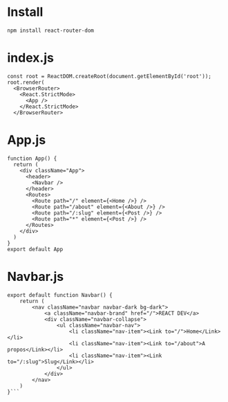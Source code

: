 # Install
``npm install react-router-dom``


# index.js
```import {BrowserRouter} from "react-router-dom";
const root = ReactDOM.createRoot(document.getElementById('root'));
root.render(
  <BrowserRouter>
    <React.StrictMode>
      <App />
    </React.StrictMode>
  </BrowserRouter>
```

# App.js
```import {Routes, Route} from "react-router-dom"
function App() {
  return (
    <div className="App">   
      <header>
        <Navbar />
      </header>
      <Routes>
        <Route path="/" element={<Home />} />
        <Route path="/about" element={<About />} />
        <Route path="/:slug" element={<Post />} />
        <Route path="*" element={<Post />} />
      </Routes>
    </div>
  )   
}
export default App
```

# Navbar.js
```import {Link} from "react-router-dom"
export default function Navbar() {
    return (
        <nav className="navbar navbar-dark bg-dark">
            <a className="navbar-brand" href="/">REACT DEV</a>
            <div className="navbar-collapse">
                <ul className="navbar-nav">
                    <li className="nav-item"><Link to="/">Home</Link></li>
                    <li className="nav-item"><Link to="/about">A propos</Link></li>
                    <li className="nav-item"><Link to="/:slug">Slug</Link></li>
                </ul>
            </div>
        </nav>
    )
}```


